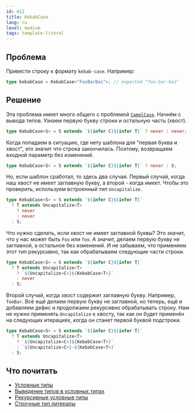 ```yaml
---
id: 612
title: KebabCase
lang: ru
level: medium
tags: template-literal
---
```


## Проблема

Привести строку к формату `kebab-case`.
Например:

```typescript
type kebabCase = KebabCase<"FooBarBaz">; // expected "foo-bar-baz"
```

## Решение

Эта проблема имеет много общего с проблемой [`CamelCase`](./medium-camelcase.md).
Начнём с вывода типов.
Узнаем первую букву строки и остальную часть (хвост).

```typescript
type KebabCase<S> = S extends `${infer C}${infer T}` ? never : never;
```

Когда попадаем в ситуацию, где нету шаблона для "первая буква и хвост", это значит что строка закончилась.
Поэтому, возвращаем входной параметр без изменений.

```typescript
type KebabCase<S> = S extends `${infer C}${infer T}` ? never : S;
```

Но, если шаблон сработал, то здесь два случая.
Первый случай, когда наш хвост не имеет заглавную букву, а второй - когда имеет.
Чтобы это проверить, используем встроенный тип `Uncapitalize`.

```typescript
type KebabCase<S> = S extends `${infer C}${infer T}`
  ? T extends Uncapitalize<T>
    ? never
    : never
  : S;
```

Что нужно сделать, если хвост не имеет заглавной буквы?
Это значит, что у нас может быть `Foo` или `foo`.
А значит, делаем первую букву не заглавной, а остальное без изменений.
И не забываем, что применяем этот тип рекурсивно, так как обрабатываем следующие части строки.

```typescript
type KebabCase<S> = S extends `${infer C}${infer T}`
  ? T extends Uncapitalize<T>
    ? `${Uncapitalize<C>}${KebabCase<T>}`
    : never
  : S;
```

Второй случай, когда хвост содержит заглавную букву.
Например, `fooBar`.
Всё ещё делаем первую букву не заглавной, но теперь, ещё и добавляем дефис и продолжаем рекурсивно обрабатывать строку.
Нам не нужно применять `Uncapitalize` к хвосту, так как он будет применён на следующих итерациях, когда он станет первой буквой подстроки.

```typescript
type KebabCase<S> = S extends `${infer C}${infer T}`
  ? T extends Uncapitalize<T>
    ? `${Uncapitalize<C>}${KebabCase<T>}`
    : `${Uncapitalize<C>}-${KebabCase<T>}`
  : S;
```

## Что почитать

- [Условные типы](https://www.typescriptlang.org/docs/handbook/2/conditional-types.html)
- [Выведение типов в условных типах](https://www.typescriptlang.org/docs/handbook/2/conditional-types.html#inferring-within-conditional-types)
- [Рекурсивные условные типы](https://www.typescriptlang.org/docs/handbook/release-notes/typescript-4-1.html#recursive-conditional-types)
- [Строчные тип литералы](https://www.typescriptlang.org/docs/handbook/release-notes/typescript-4-1.html#template-literal-types)
